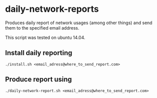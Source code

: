 # daily-network-reports

Produces daily report of network usages (among other things) and send them to the specified email address. 

This script was tested on ubuntu 14.04.
 
## Install daily reporting 

```
./install.sh <email_adress@where_to_send_report.com>
```

## Produce report using 

```
./daily-network-report.sh <email_adress@where_to_send_report.com>
```
